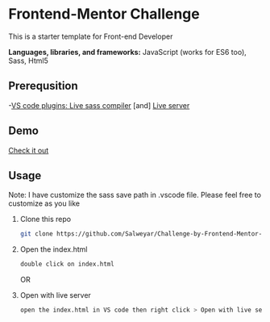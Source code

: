 # Frontend-Mentor Challenge

This is a starter template for Front-end Developer

**Languages, libraries, and frameworks:** JavaScript (works for ES6 too), Sass, Html5

## Prerequsition

-[VS code plugins: Live sass compiler](https://marketplace.visualstudio.com/items?itemName=ritwickdey.live-sass) [and] [Live server](https://marketplace.visualstudio.com/items?itemName=ritwickdey.LiveServer)

## Demo
[Check it out](https://github.com/Salweyar/salweyar.github.io/blob/main/images/Challenge/challenge.gif)

## Usage
Note: I have customize the sass save path in .vscode file. Please feel free to customize as you like

1. Clone this repo

   ```bash
   git clone https://github.com/Salweyar/Challenge-by-Frontend-Mentor-Sass-responsive-Website.git
   ```

2. Open the index.html

   ```bash
   double click on index.html
   ```
   
   OR
   
2. Open with live server

   ```bash
   open the index.html in VS code then right click > Open with live server
   ```
